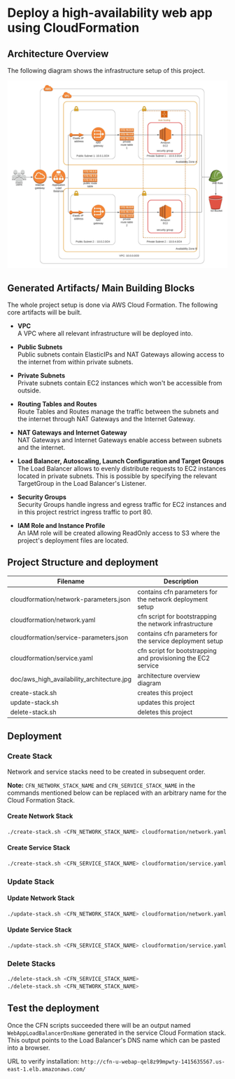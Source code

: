 # Deploy a high-availability web app using CloudFormation

## Architecture Overview
The following diagram shows the infrastructure setup of this project.

![architecture overview](./doc/aws_high_availability_architecture.jpeg)

## Generated Artifacts/ Main Building Blocks
The whole project setup is done via AWS Cloud Formation. The following core artifacts will be built.


- **VPC**  
  A VPC where all relevant infrastructure will be deployed into.

- **Public Subnets**  
  Public subnets contain ElasticIPs and NAT Gateways allowing access to the internet from within private
  subnets.

- **Private Subnets**  
  Private subnets contain EC2 instances which won't be accessible from outside.

- **Routing Tables and Routes**  
  Route Tables and Routes manage the traffic between the subnets and the internet through NAT Gateways and the Internet Gateway.

- **NAT Gateways and Internet Gateway**  
  NAT Gateways and Internet Gateways enable access between subnets and the internet.
  
- **Load Balancer, Autoscaling, Launch Configuration and Target Groups**  
  The Load Balancer allows to evenly distribute requests to EC2 instances located in private subnets. This is possible by specifying the relevant TargetGroup in the Load Balancer's Listener.

- **Security Groups**  
  Security Groups handle ingress and egress traffic for EC2 instances and in this project restrict ingress traffic to port 80.
  
- **IAM Role and Instance Profile**  
  An IAM role will be created allowing ReadOnly access to S3 where the project's deployment files are located.

## Project Structure and deployment
Filename | Description
------------ | -------------
cloudformation/network-parameters.json | contains cfn parameters for the network deployment setup
cloudformation/network.yaml | cfn script for bootstrapping the network infrastructure
cloudformation/service-parameters.json | contains cfn parameters for the service deployment setup
cloudformation/service.yaml | cfn script for bootstrapping and provisioning the EC2 service 
doc/aws_high_availability_architecture.jpg | architecture overview diagram
create-stack.sh | creates this project
update-stack.sh | updates this project
delete-stack.sh | deletes this project

## Deployment

### Create Stack
Network and service stacks need to be created in subsequent order.

**Note:** `CFN_NETWORK_STACK_NAME` and `CFN_SERVICE_STACK_NAME` in the commands mentioned below can be replaced with an arbitrary name for the Cloud Formation Stack.

#### Create Network Stack
```bash
./create-stack.sh <CFN_NETWORK_STACK_NAME> cloudformation/network.yaml cloudformation/network-parameters.json
```
#### Create Service Stack
```bash
./create-stack.sh <CFN_SERVICE_STACK_NAME> cloudformation/service.yaml cloudformation/service-parameters.json
```

### Update Stack

#### Update Network Stack
```bash
./update-stack.sh <CFN_NETWORK_STACK_NAME> cloudformation/network.yaml cloudformation/network-parameters.json
```

#### Update Service Stack
```bash
./update-stack.sh <CFN_SERVICE_STACK_NAME> cloudformation/service.yaml cloudformation/service-parameters.json
```

### Delete Stacks

```bash
./delete-stack.sh <CFN_SERVICE_STACK_NAME>
./delete-stack.sh <CFN_NETWORK_STACK_NAME>
```

## Test the deployment
Once the CFN scripts succeeded there will be an output named `WebAppLoadBalancerDnsName` generated in the service Cloud Formation stack. This output points to the Load Balancer's DNS name which can be pasted into a browser.

URL to verify installation: `http://cfn-u-webap-qel8z99mpwty-1415635567.us-east-1.elb.amazonaws.com/`
